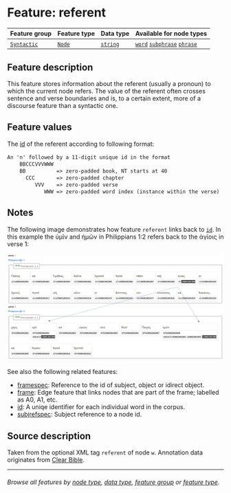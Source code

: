 # Feature: referent <a name="start"></a>

Feature group | Feature type | Data type | Available for node types
---  | --- | --- | ---
[`Syntactic`](featuresbygroup.md#syntactic-features) | [`Node`](featuresbyfeaturetype.md#node-features)  | [`string`](featuresbydatatype.md#string-datatype)  | [`word`](featuresbynodetype.md#word-nodes)  [`subphrase`](featuresbynodetype.md#subphrase-nodes) [`phrase`](featuresbynodetype.md#phrase-nodes)

## Feature description

This feature stores information about the referent (usually a pronoun) to which the current node refers. The value of the referent often crosses sentence and verse boundaries and is, to a certain extent, more of a discourse feature than a syntactic one.

## Feature values

The [id](id.md#start) of the referent according to following format:

```
An 'n' followed by a 11-digit unique id in the format
    BBCCCVVVWWW
    BB          => zero-padded book, NT starts at 40
      CCC       => zero-padded chapter
         VVV    => zero-padded verse
            WWW => zero-padded word index (instance within the verse)
```

## Notes

The following image demonstrates how feature `referent` links back to [`id`](id.md#start). In this example the ὑμῖν and ἡμῶν in Philippians 1:2 refers back to the ἁγίοις in verse 1:

<img src="images/referent.png" width="650">

See also the following related features:
   * [framespec](framespec.md#start): Reference to the id of subject, object or idirect object.
   * [frame](frame.md#start): Edge feature that links nodes that are part of the frame; labelled as A0, A1, etc.
   * [id](id.md#start): A uniqe identifier for each individual word in the corpus.
   * [subjrefspec](subjrefspec.md#start): Subject reference to a node id.
 

## Source description

Taken from the optional XML tag `referent` of node `w`. Annotation data originates from [Clear Bible](https://github.com/Clear-Bible/macula-greek/tree/main/sources/Clear/annotations).

---
###### *Browse all features by [node type](featuresbynodetype.md#start), [data type](featuresbydatatype.md#start), [feature group](featuresbygroup.md#start) or [feature type](featuresbyfeaturetype.md#start).*

